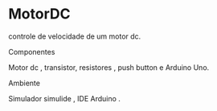 # MotorDC
controle de velocidade de um motor dc.


Componentes

Motor dc , transistor,  resistores  , push button e Arduino Uno.



Ambiente

Simulador simulide , IDE Arduino .
